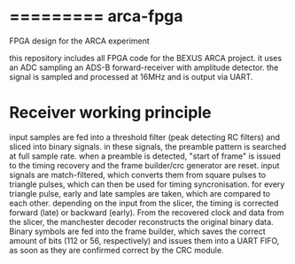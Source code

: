 =========
arca-fpga
=========

FPGA design for the ARCA experiment

this repository includes all FPGA code for the BEXUS ARCA project. it uses an ADC sampling an ADS-B forward-receiver with amplitude detector. the signal is sampled and processed at 16MHz and is output via UART.

Receiver working principle
========
input samples are fed into a threshold filter (peak detecting RC filters) and sliced into binary signals. in these signals, the preamble pattern is searched at full sample rate. when a preamble is detected, "start of frame" is issued to the timing recovery and the frame builder/crc generator are reset. 
input signals are match-filtered, which converts them from square pulses to triangle pulses, which can then be used for timing syncronisation. for every triangle pulse, early and late samples are taken, which are compared to each other. depending on the input from the slicer, the timing is corrected forward (late) or backward (early).
From the recovered clock and data from the slicer, the manchester decoder reconstructs the original binary data. Binary symbols are fed into the frame builder, which saves the correct amount of bits (112 or 56, respectively) and issues them into a UART FIFO, as soon as they are confirmed correct by the CRC module.

